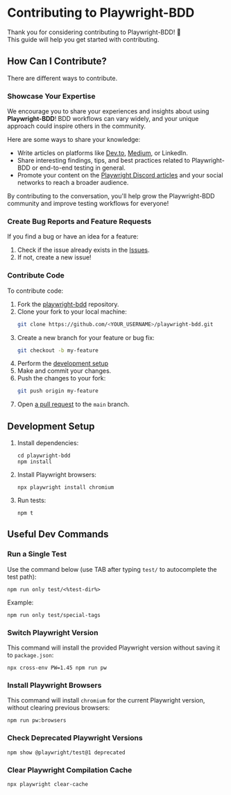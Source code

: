 # Contributing to Playwright-BDD

Thank you for considering contributing to Playwright-BDD! 🎉  
This guide will help you get started with contributing.

## How Can I Contribute?

There are different ways to contribute.

### Showcase Your Expertise

We encourage you to share your experiences and insights about using **Playwright-BDD**! BDD workflows can vary widely, and your unique approach could inspire others in the community.  

Here are some ways to share your knowledge:  
- Write articles on platforms like [Dev.to](https://dev.to), [Medium](https://medium.com), or LinkedIn.  
- Share interesting findings, tips, and best practices related to Playwright-BDD or end-to-end testing in general.  
- Promote your content on the [Playwright Discord articles](https://discord.com/channels/807756831384403968/1065556692357619793) and your social networks to reach a broader audience.  

By contributing to the conversation, you'll help grow the Playwright-BDD community and improve testing workflows for everyone!

### Create Bug Reports and Feature Requests 
If you find a bug or have an idea for a feature:
1. Check if the issue already exists in the [Issues](https://github.com/vitalets/playwright-bdd/issues).
2. If not, create a new issue!

### Contribute Code

To contribute code:
1. Fork the [playwright-bdd](https://github.com/vitalets/playwright-bdd) repository.
2. Clone your fork to your local machine:
    ```bash
    git clone https://github.com/<YOUR_USERNAME>/playwright-bdd.git
    ```
3. Create a new branch for your feature or bug fix:
    ```bash
    git checkout -b my-feature
    ```
4. Perform the [development setup](#development-setup)
5. Make and commit your changes.
6. Push the changes to your fork:
    ```bash
    git push origin my-feature
    ```
7. Open [a pull request](https://github.com/vitalets/playwright-bdd/pulls) to the `main` branch.

## Development Setup

1. Install dependencies:
    ```
    cd playwright-bdd
    npm install
    ```
2. Install Playwright browsers:
    ```
    npx playwright install chromium
    ```
3. Run tests:
    ```
    npm t
    ```

## Useful Dev Commands

### Run a Single Test 
Use the command below (use TAB after typing `test/` to autocomplete the test path):
```
npm run only test/<%test-dir%>
```
Example:
```
npm run only test/special-tags
```

### Switch Playwright Version
This command will install the provided Playwright version without saving it to `package.json`:
```
npx cross-env PW=1.45 npm run pw
```

### Install Playwright Browsers
This command will install `chromium` for the current Playwright version, without clearing previous browsers:
```
npm run pw:browsers
```

### Check Deprecated Playwright Versions
```
npm show @playwright/test@1 deprecated
```

### Clear Playwright Compilation Cache
```
npx playwright clear-cache
```